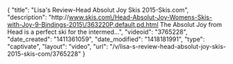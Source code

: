 {
    "title": "Lisa's Review-Head Absolut Joy Skis 2015-Skis.com",
    "description": "http:\/\/www.skis.com\/Head-Absolut-Joy-Womens-Skis-with-Joy-9-Bindings-2015\/363220P,default,pd.html The Absolut Joy from Head is a perfect ski for the intermed...",
    "videoid": "3765228",
    "date_created": "1411361059",
    "date_modified": "1418181991",
    "type": "captivate",
    "layout": "video",
    "url": "\/v\/lisa-s-review-head-absolut-joy-skis-2015-skis-com\/3765228"
}